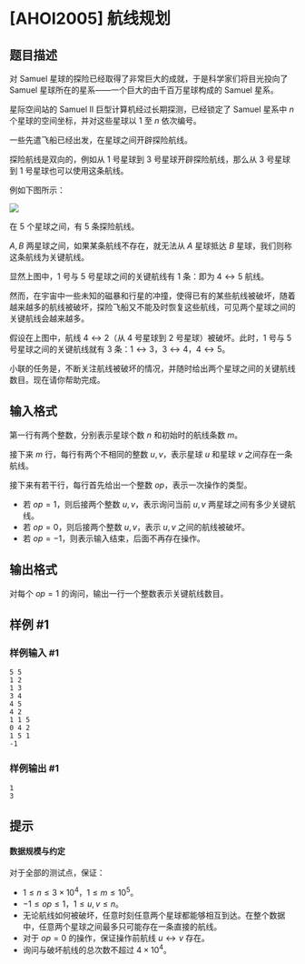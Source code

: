 # [AHOI2005] 航线规划

## 题目描述

对 Samuel 星球的探险已经取得了非常巨大的成就，于是科学家们将目光投向了 Samuel 星球所在的星系——一个巨大的由千百万星球构成的 Samuel 星系。

星际空间站的 Samuel II 巨型计算机经过长期探测，已经锁定了 Samuel 星系中 $n$ 个星球的空间坐标，并对这些星球以 $1$ 至 $n$ 依次编号。

一些先遣飞船已经出发，在星球之间开辟探险航线。

探险航线是双向的，例如从 $1$ 号星球到 $3$ 号星球开辟探险航线，那么从 $3$ 号星球到 $1$ 号星球也可以使用这条航线。

例如下图所示：

 ![](https://cdn.luogu.com.cn/upload/pic/1644.png) 

在 $5$ 个星球之间，有 $5$ 条探险航线。

$A,B$ 两星球之间，如果某条航线不存在，就无法从 $A$ 星球抵达 $B$ 星球，我们则称这条航线为关键航线。

显然上图中，$1$ 号与 $5$ 号星球之间的关键航线有 $1$ 条：即为 $4\leftrightarrow5$ 航线。

然而，在宇宙中一些未知的磁暴和行星的冲撞，使得已有的某些航线被破坏，随着越来越多的航线被破坏，探险飞船又不能及时恢复这些航线，可见两个星球之间的关键航线会越来越多。

假设在上图中，航线 $4\leftrightarrow2$（从 $4$ 号星球到 $2$ 号星球）被破坏。此时，$1$ 号与 $5$ 号星球之间的关键航线就有 $3$ 条：$1 \leftrightarrow 3$，$3 \leftrightarrow 4$，$4 \leftrightarrow 5$。

小联的任务是，不断关注航线被破坏的情况，并随时给出两个星球之间的关键航线数目。现在请你帮助完成。


## 输入格式

第一行有两个整数，分别表示星球个数 $n$ 和初始时的航线条数 $m$。

接下来 $m$ 行，每行有两个不相同的整数 $u, v$，表示星球 $u$ 和星球 $v$ 之间存在一条航线。

接下来有若干行，每行首先给出一个整数 $op$，表示一次操作的类型。

- 若 $op = 1$，则后接两个整数 $u, v$，表示询问当前 $u, v$ 两星球之间有多少关键航线。
- 若 $op = 0$，则后接两个整数 $u, v$，表示 $u, v$ 之间的航线被破坏。
- 若 $op = -1$，则表示输入结束，后面不再存在操作。


## 输出格式

对每个 $op = 1$ 的询问，输出一行一个整数表示关键航线数目。


## 样例 #1

### 样例输入 #1
```
5 5
1 2
1 3
3 4
4 5
4 2
1 1 5
0 4 2
1 5 1
-1
```

### 样例输出 #1

```
1
3
```

## 提示

#### 数据规模与约定

对于全部的测试点，保证：

- $1 \leq n \leq 3 \times 10^4$，$1 \leq m \leq 10^5$。
- $-1 \leq op \leq 1$，$1 \leq u, v \leq n$。
- 无论航线如何被破坏，任意时刻任意两个星球都能够相互到达。在整个数据中，任意两个星球之间最多只可能存在一条直接的航线。
- 对于 $op = 0$ 的操作，保证操作前航线 $u \leftrightarrow v$ 存在。
- 询问与破坏航线的总次数不超过 $4 \times 10^4$。
